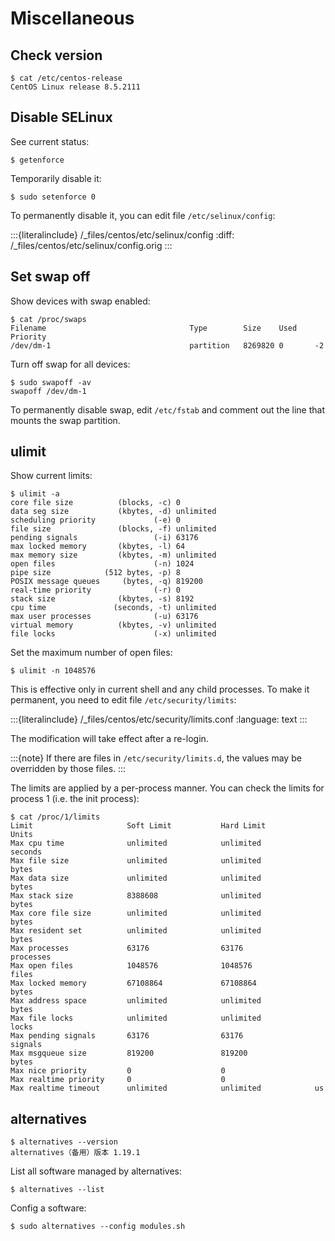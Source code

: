 # Miscellaneous

## Check version

```console
$ cat /etc/centos-release
CentOS Linux release 8.5.2111
```

## Disable SELinux

See current status:

```console
$ getenforce
```

Temporarily disable it:

```console
$ sudo setenforce 0
```

To permanently disable it, you can edit file `/etc/selinux/config`:

:::{literalinclude} /_files/centos/etc/selinux/config
:diff: /_files/centos/etc/selinux/config.orig
:::

## Set swap off

Show devices with swap enabled:

```console
$ cat /proc/swaps
Filename                                Type        Size    Used    Priority
/dev/dm-1                               partition   8269820 0       -2
```

Turn off swap for all devices:

```console
$ sudo swapoff -av
swapoff /dev/dm-1
```

To permanently disable swap, edit `/etc/fstab` and comment out the line that mounts the swap partition.

## ulimit

Show current limits:

```console
$ ulimit -a
core file size          (blocks, -c) 0
data seg size           (kbytes, -d) unlimited
scheduling priority             (-e) 0
file size               (blocks, -f) unlimited
pending signals                 (-i) 63176
max locked memory       (kbytes, -l) 64
max memory size         (kbytes, -m) unlimited
open files                      (-n) 1024
pipe size            (512 bytes, -p) 8
POSIX message queues     (bytes, -q) 819200
real-time priority              (-r) 0
stack size              (kbytes, -s) 8192
cpu time               (seconds, -t) unlimited
max user processes              (-u) 63176
virtual memory          (kbytes, -v) unlimited
file locks                      (-x) unlimited
```

Set the maximum number of open files:

```console
$ ulimit -n 1048576
```

This is effective only in current shell and any child processes. To make it permanent, you need to edit file `/etc/security/limits`:

:::{literalinclude} /_files/centos/etc/security/limits.conf
:language: text
:::

The modification will take effect after a re-login.

:::{note}
If there are files in `/etc/security/limits.d`, the values may be overridden by those files.
:::

The limits are applied by a per-process manner. You can check the limits for process 1 (i.e. the init process):

```console
$ cat /proc/1/limits
Limit                     Soft Limit           Hard Limit           Units
Max cpu time              unlimited            unlimited            seconds
Max file size             unlimited            unlimited            bytes
Max data size             unlimited            unlimited            bytes
Max stack size            8388608              unlimited            bytes
Max core file size        unlimited            unlimited            bytes
Max resident set          unlimited            unlimited            bytes
Max processes             63176                63176                processes
Max open files            1048576              1048576              files
Max locked memory         67108864             67108864             bytes
Max address space         unlimited            unlimited            bytes
Max file locks            unlimited            unlimited            locks
Max pending signals       63176                63176                signals
Max msgqueue size         819200               819200               bytes
Max nice priority         0                    0
Max realtime priority     0                    0
Max realtime timeout      unlimited            unlimited            us
```

## alternatives

```console
$ alternatives --version
alternatives（备用）版本 1.19.1
```

List all software managed by alternatives:

```console
$ alternatives --list
```

Config a software:

```console
$ sudo alternatives --config modules.sh
```
